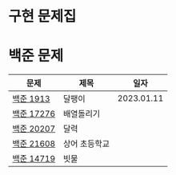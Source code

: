 # 구현 문제집

# 백준 문제
| 문제                                                | 제목      | 일자 |
|---------------------------------------------------|---------|----|
| [백준 1913](https://www.acmicpc.net/problem/1913)   | 달팽이     | 2023.01.11 |
| [백준 17276](https://www.acmicpc.net/problem/17276) | 배열돌리기   ||
| [백준 20207](https://www.acmicpc.net/problem/20207) | 달력      ||
| [백준 21608](https://www.acmicpc.net/problem/21608) | 상어 초등학교 ||
| [백준 14719](https://www.acmicpc.net/problem/14719)| 빗물 |    |




